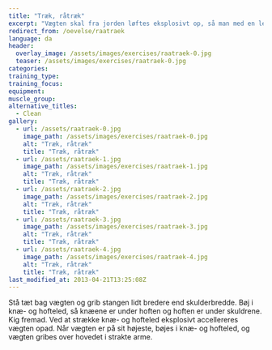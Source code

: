 ```yaml
---
title: "Træk, råtræk"
excerpt: "Vægten skal fra jorden løftes eksplosivt op, så man med en let knæbøjning kan gribe den over hovedet."
redirect_from: /oevelse/raatraek
language: da
header:
  overlay_image: /assets/images/exercises/raatraek-0.jpg
  teaser: /assets/images/exercises/raatraek-0.jpg
categories:
training_type: 
training_focus: 
equipment:
muscle_group:
alternative_titles:
  - Clean
gallery:
  - url: /assets/raatraek-0.jpg
    image_path: /assets/images/exercises/raatraek-0.jpg
    alt: "Træk, råtræk"
    title: "Træk, råtræk"
  - url: /assets/raatraek-1.jpg
    image_path: /assets/images/exercises/raatraek-1.jpg
    alt: "Træk, råtræk"
    title: "Træk, råtræk"
  - url: /assets/raatraek-2.jpg
    image_path: /assets/images/exercises/raatraek-2.jpg
    alt: "Træk, råtræk"
    title: "Træk, råtræk"
  - url: /assets/raatraek-3.jpg
    image_path: /assets/images/exercises/raatraek-3.jpg
    alt: "Træk, råtræk"
    title: "Træk, råtræk"
  - url: /assets/raatraek-4.jpg
    image_path: /assets/images/exercises/raatraek-4.jpg
    alt: "Træk, råtræk"
    title: "Træk, råtræk"
last_modified_at: 2013-04-21T13:25:08Z
---
```


Stå tæt bag vægten og grib stangen lidt bredere end skulderbredde. Bøj i knæ- og hofteled, så knæene er under hoften og hoften er under skuldrene. Kig fremad. Ved at strække knæ- og hofteled eksplosivt accellereres vægten opad. Når vægten er på sit højeste, bøjes i knæ- og hofteled, og vægten gribes over hovedet i strakte arme.
